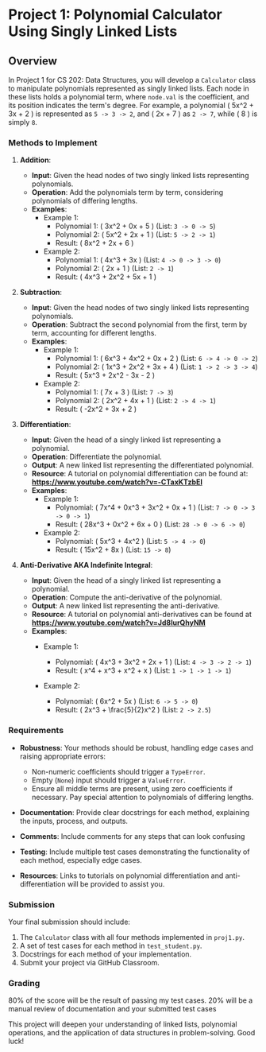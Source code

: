 # Project 1: Polynomial Calculator Using Singly Linked Lists

## Overview
In Project 1 for CS 202: Data Structures, you will develop a `Calculator` class to manipulate polynomials represented as singly linked lists. Each node in these lists holds a polynomial term, where `node.val` is the coefficient, and its position indicates the term's degree. For example, a polynomial \( 5x^2 + 3x + 2 \) is represented as `5 -> 3 -> 2`, and \( 2x + 7 \) as `2 -> 7`, while \( 8 \) is simply `8`.

### Methods to Implement

1. **Addition**:
    - **Input**: Given the head nodes of two singly linked lists representing polynomials.
    - **Operation**: Add the polynomials term by term, considering polynomials of differing lengths.
    - **Examples**: 
        - Example 1:
          - Polynomial 1: \( 3x^2 + 0x + 5 \) (List: `3 -> 0 -> 5`)
          - Polynomial 2: \( 5x^2 + 2x + 1 \) (List: `5 -> 2 -> 1`)
          - Result: \( 8x^2 + 2x + 6 \)
        - Example 2:
          - Polynomial 1: \( 4x^3 + 3x \) (List: `4 -> 0 -> 3 -> 0`)
          - Polynomial 2: \( 2x + 1 \) (List: `2 -> 1`)
          - Result: \( 4x^3 + 2x^2 + 5x + 1 \)

2. **Subtraction**:
    - **Input**: Given the head nodes of two singly linked lists representing polynomials.
    - **Operation**: Subtract the second polynomial from the first, term by term, accounting for different lengths.
    - **Examples**:
        - Example 1:
          - Polynomial 1: \( 6x^3 + 4x^2 + 0x + 2 \) (List: `6 -> 4 -> 0 -> 2`)
          - Polynomial 2: \( 1x^3 + 2x^2 + 3x + 4 \) (List: `1 -> 2 -> 3 -> 4`)
          - Result: \( 5x^3 + 2x^2 - 3x - 2 \)
        - Example 2:
          - Polynomial 1: \( 7x + 3 \) (List: `7 -> 3`)
          - Polynomial 2: \( 2x^2 + 4x + 1 \) (List: `2 -> 4 -> 1`)
          - Result: \( -2x^2 + 3x + 2 \)

3. **Differentiation**:
    - **Input**: Given the head of a singly linked list representing a polynomial.
    - **Operation**: Differentiate the polynomial.
    - **Output**: A new linked list representing the differentiated polynomial.
    - **Resource**: A tutorial on polynomial differentiation can be found at: **https://www.youtube.com/watch?v=-CTaxKTzbEI**
    - **Examples**:
        - Example 1:
          - Polynomial: \( 7x^4 + 0x^3 + 3x^2 + 0x + 1 \) (List: `7 -> 0 -> 3 -> 0 -> 1`)
          - Result: \( 28x^3 + 0x^2 + 6x + 0 \) (List: `28 -> 0 -> 6 -> 0`)
        - Example 2:
          - Polynomial: \( 5x^3 + 4x^2 \) (List: `5 -> 4 -> 0`)
          - Result: \( 15x^2 + 8x \) (List: `15 -> 8`)

4. **Anti-Derivative AKA Indefinite Integral**:
    - **Input**: Given the head of a singly linked list representing a polynomial.
    - **Operation**: Compute the anti-derivative of the polynomial.
    - **Output**: A new linked list representing the anti-derivative.
    - **Resource**: A tutorial on polynomial anti-derivatives can be found at **https://www.youtube.com/watch?v=Jd8lurQhyNM**
    - **Examples**:
        - Example 1:
          - Polynomial: \( 4x^3 + 3x^2 + 2x + 1 \) (List: `4 -> 3 -> 2 -> 1`)
          - Result: \( x^4 + x^3 + x^2 + x \)  (List: `1 -> 1 -> 1 -> 1`)

        - Example 2:
          - Polynomial: \( 6x^2 + 5x \) (List: `6 -> 5 -> 0`)
          - Result: \( 2x^3 + \frac{5}{2}x^2 \) (List: `2 -> 2.5`)

### Requirements

- **Robustness**: Your methods should be robust, handling edge cases and raising appropriate errors:
    - Non-numeric coefficients should trigger a `TypeError`.
    - Empty (`None`) input should trigger a `ValueError`.
    - Ensure all middle terms are present, using zero coefficients if necessary. Pay special attention to polynomials of differing lengths.

- **Documentation**: Provide clear docstrings for each method, explaining the inputs, process, and outputs. 

- **Comments**: Include comments for any steps that can look confusing

- **Testing**: Include multiple test cases demonstrating the functionality of each method, especially edge cases.

- **Resources**: Links to tutorials on polynomial differentiation and anti-differentiation will be provided to assist you.

### Submission

Your final submission should include:

1. The `Calculator` class with all four methods implemented in `proj1.py`.
2. A set of test cases for each method in `test_student.py`.
3. Docstrings for each method of your implementation.
4. Submit your project via GitHub Classroom.


### Grading

80% of the score will be the result of passing my test cases. 
20% will be a manual review of documentation and your submitted test cases

This project will deepen your understanding of linked lists, polynomial operations, and the application of data structures in problem-solving. Good luck!